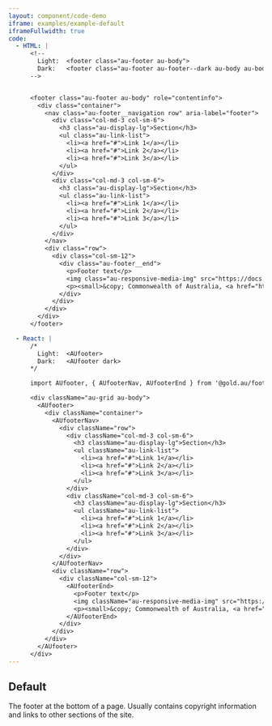 ```yaml
---
layout: component/code-demo
iframe: examples/example-default
iframeFullwidth: true
code:
  - HTML: |
      <!--
        Light:  <footer class="au-footer au-body">
        Dark:   <footer class="au-footer au-footer--dark au-body au-body--dark">
      -->


      <footer class="au-footer au-body" role="contentinfo">
        <div class="container">
          <nav class="au-footer__navigation row" aria-label="footer">
            <div class="col-md-3 col-sm-6">
              <h3 class="au-display-lg">Section</h3>
              <ul class="au-link-list">
                <li><a href="#">Link 1</a></li>
                <li><a href="#">Link 2</a></li>
                <li><a href="#">Link 3</a></li>
              </ul>
            </div>
            <div class="col-md-3 col-sm-6">
              <h3 class="au-display-lg">Section</h3>
              <ul class="au-link-list">
                <li><a href="#">Link 1</a></li>
                <li><a href="#">Link 2</a></li>
                <li><a href="#">Link 3</a></li>
              </ul>
            </div>
          </nav>
          <div class="row">
            <div class="col-sm-12">
              <div class="au-footer__end">
                <p>Footer text</p>
                <img class="au-responsive-media-img" src="https://docs.designsystemau.org/assets/img/placeholder/157X80.png" alt="Placeholder image">
                <p><small>&copy; Commonwealth of Australia, <a href="https://github.com/designsystemau/design-system-components/blob/master/LICENSE.md" rel="external license">MIT licensed</a></small></p>
              </div>
            </div>
          </div>
        </div>
      </footer>

  - React: |
      /*
        Light:  <AUfooter>
        Dark:   <AUfooter dark>
      */

      import AUfooter, { AUfooterNav, AUfooterEnd } from '@gold.au/footer';

      <div className="au-grid au-body">
        <AUfooter>
          <div className="container">
            <AUfooterNav>
              <div className="row">
                <div className="col-md-3 col-sm-6">
                  <h3 className="au-display-lg">Section</h3>
                  <ul className="au-link-list">
                    <li><a href="#">Link 1</a></li>
                    <li><a href="#">Link 2</a></li>
                    <li><a href="#">Link 3</a></li>
                  </ul>
                </div>
                <div className="col-md-3 col-sm-6">
                  <h3 className="au-display-lg">Section</h3>
                  <ul className="au-link-list">
                    <li><a href="#">Link 1</a></li>
                    <li><a href="#">Link 2</a></li>
                    <li><a href="#">Link 3</a></li>
                  </ul>
                </div>
              </div>
            </AUfooterNav>
            <div className="row">
              <div className="col-sm-12">
                <AUfooterEnd>
                  <p>Footer text</p>
                  <img className="au-responsive-media-img" src="https://docs.designsystemau.org/assets/img/placeholder/157X80.png" alt="Placeholder image" />
                  <p><small>&copy; Commonwealth of Australia, <a href="https://github.com/designsystemau/design-system-components/blob/master/LICENSE.md" rel="external license">MIT licensed</a></small></p>
                </AUfooterEnd>
              </div>
            </div>
          </div>
        </AUfooter>
      </div>
---
```

## Default

The footer at the bottom of a page. Usually contains copyright information and links to other sections of the site.
